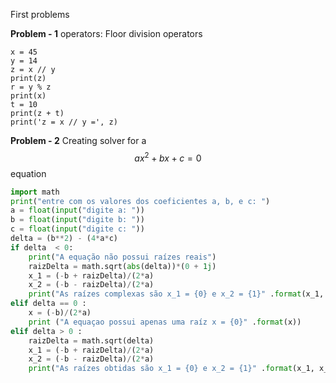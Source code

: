 First problems

**Problem - 1**
operators:
Floor division operators
~~~/python
x = 45
y = 14
z = x // y
print(z)
r = y % z
print(x)
t = 10
print(z + t)
print('z = x // y =', z)
~~~

**Problem - 2**
Creating solver for a $$ax^2 + bx + c =0$$ equation

~~~python
import math
print("entre com os valores dos coeficientes a, b, e c: ")
a = float(input("digite a: "))
b = float(input("digite b: "))
c = float(input("digite c: "))
delta = (b**2) - (4*a*c)
if delta  < 0:
    print("A equação não possui raízes reais")
    raizDelta = math.sqrt(abs(delta))*(0 + 1j)
    x_1 = (-b + raizDelta)/(2*a)
    x_2 = (-b - raizDelta)/(2*a)
    print("As raízes complexas são x_1 = {0} e x_2 = {1}" .format(x_1, x_2))
elif delta == 0 :
    x = (-b)/(2*a)
    print ("A equaçao possui apenas uma raíz x = {0}" .format(x))
elif delta > 0 :
    raizDelta = math.sqrt(delta)
    x_1 = (-b + raizDelta)/(2*a)
    x_2 = (-b - raizDelta)/(2*a)
    print("As raízes obtidas são x_1 = {0} e x_2 = {1}" .format(x_1, x_2))
~~~
